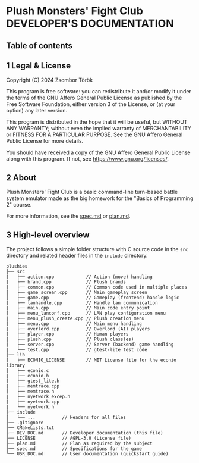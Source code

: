 # Plush Monsters' Fight Club <br /> DEVELOPER'S DOCUMENTATION

## Table of contents
<!-- @import "[TOC]" {cmd="toc" depthFrom=2 depthTo=3 orderedList=false} -->

<!-- code_chunk_output -->

<div class="page"></div>

## 1 Legal & License
Copyright (C) 2024  Zsombor Török

This program is free software: you can redistribute it and/or modify
it under the terms of the GNU Affero General Public License as
published by the Free Software Foundation, either version 3 of the
License, or (at your option) any later version.

This program is distributed in the hope that it will be useful,
but WITHOUT ANY WARRANTY; without even the implied warranty of
MERCHANTABILITY or FITNESS FOR A PARTICULAR PURPOSE.  See the
GNU Affero General Public License for more details.

You should have received a copy of the GNU Affero General Public License
along with this program.  If not, see <https://www.gnu.org/licenses/>.

## 2 About
Plush Monsters' Fight Club is a basic command-line turn-based battle system
emulator made as the big homework for the "Basics of Programming 2" course.

For more information, see the [spec.md](specification) or [plan.md](plan).

## 3 High-level overview
The project follows a simple folder structure with C source code in the 
`src` directory and related header files in the `include` directory.
```
plushies
├── src
|   ├── action.cpp            // Action (move) handling
|   ├── brand.cpp             // Plush brands
|   ├── common.cpp            // Common code used in multiple places
|   ├── game_screan.cpp       // Main gameplay screen
│   ├── game.cpp              // Gameplay (frontend) handle logic
|   ├── lanhandle.cpp         // Handle lan communication
|   ├── main.cpp              // Main code entry point
|   ├── menu_lanconf.cpp      // LAN play configuration menu
|   ├── menu_plush_create.cpp // Plush creation menu
|   ├── menu.cpp              // Main menu handling
|   ├── overlord.cpp          // Overlord (AI) players
|   ├── player.cpp            // Human players
|   ├── plush.cpp             // Plush class(es)
|   ├── server.cpp            // Server (backend) game handling
|   └── test.cpp              // gtest-lite test code
├── lib
|   ├── ECONIO_LICENSE        // MIT License file for the econio library
|   ├── econio.c
|   ├── econio.h
|   ├── gtest_lite.h
|   ├── memtrace.cpp
|   ├── memtrace.h
|   ├── nyetwork_excep.h
|   ├── nyetwork.cpp
|   └── nyetwork.h
├── include
|   └── ...          // Headers for all files
├── .gitignore
├── CMakeLists.txt
├── DEV_DOC.md       // Developer documentation (this file)
├── LICENSE          // AGPL-3.0 (License file)
├── plan.md          // Plan as required by the subject
├── spec.md          // Specifications for the game
└── USR_DOC.md       // User documentation (quickstart guide)
```